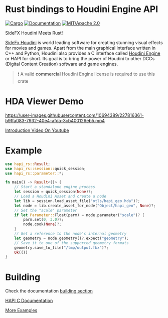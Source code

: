 # Rust bindings to Houdini Engine API

[![Cargo](https://img.shields.io/crates/v/hapi-rs.svg)](https://crates.io/crates/hapi-rs)
[![Documentation](https://docs.rs/hapi-rs/badge.svg)](https://docs.rs/hapi-rs)
[![MIT/Apache 2.0](https://img.shields.io/badge/license-MIT%2FApache-blue.svg)](./LICENSE)

SideFX Houdini Meets Rust!

[SideFx Houdini](https://www.sidefx.com/) is world leading software for creating stunning visual effects for movies
and games. Apart from the main graphical interface written in C++ and Python, Houdini also provides a C interface
called [Houdini Engine](https://www.sidefx.com/products/houdini-engine/) or HAPI for short. Its goal is to bring the
power of Houdini to other DCCs (Digital Content Creation) software and game engines.

> :exclamation: A valid **commercial** Houdini Engine license is required to use this crate

# HDA Viewer Demo
https://user-images.githubusercontent.com/10694389/227816361-b9ffa083-7932-40e4-afda-3cb400126eb5.mp4

[Introduction Video On Youtube](https://youtu.be/D4-vXCzde28?si=WkKhq_N-gDDgtNSC)

# Example

```rust
use hapi_rs::Result;
use hapi_rs::session::quick_session;
use hapi_rs::parameter::*;

fn main() -> Result<()> {
    // Start a standalone engine process
    let session = quick_session(None)?;
    // Load a Houdini Asset and create a node
    let lib = session.load_asset_file("otls/hapi_geo.hda")?;
    let node = lib.create_asset_for_node("Object/hapi_geo", None)?;
    // Set the "scale" parameter
    if let Parameter::Float(parm) = node.parameter("scale")? {
        parm.set(0, 3.0)?;
        node.cook(None)?;
    }
    // Get a reference to the node's internal geometry
    let geometry = node.geometry()?.expect("geometry");
    // Save it to one of the supported geometry formats
    geometry.save_to_file("/tmp/output.fbx")?;
    Ok(())
}
```

# Building

Check the documentation [building section](https://docs.rs/hapi-rs/latest/hapi_rs/#building-and-running)

[HAPI C Documentation](https://www.sidefx.com/docs/hengine/)

[More Examples](https://github.com/alexxbb/hapi-rs/tree/main/examples)
